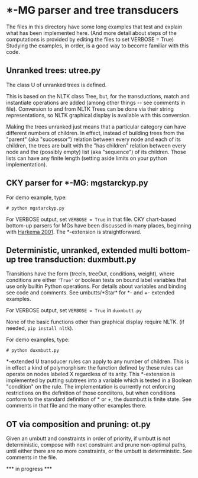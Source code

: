 # *-MG parser and tree transducers

The files in this directory have some long examples that test and explain what has been implemented here.
(And more detail about steps of the computations is provided by editing the files to set VERBOSE = True)
Studying the examples, in order, is a good way to become familiar with this code.

## Unranked trees: utree.py

The class U of unranked trees is defined. 

This is based on the NLTK class Tree, but, for the transductions,
match and instantiate operations are added (among other things -- see comments in file).
Conversion to and from NLTK Trees can be done via their string representations,
so NLTK graphical display is available with this conversion.

Making the trees unranked just means that a particular category can have different numbers of children.
In effect, instead of building trees from the "parent" (aka "successor") relation between every node
and each of its children,
the trees are built with the "has children" relation between every node and the (possibly empty)
list (aka "sequence") of its children. Those lists can have any finite length
(setting aside limits on your python implementation).

## CKY parser for *-MG: mgstarckyp.py

For demo example, type:

```
# python mgstarckyp.py
```
For VERBOSE output, set ``VERBOSE = True`` in that file. CKY chart-based bottom-up parsers for MGs have been discussed in many places, beginning with [Harkema 2001](https://linguistics.ucla.edu/people/stabler/paris12/Harkema01.pdf). The *-extension is straightforward.

## Deterministic, unranked, extended multi bottom-up tree transduction: duxmbutt.py

Transitions have the form (treeIn, treeOut, conditions, weight),
where conditions are either ``'True'`` or
boolean tests on bound label variables that use only builtin
Python operations. For details about variables and binding
see code and comments. See umbutts/\*Star\* for *- and +- extended examples.

For VERBOSE output, set ``VERBOSE = True`` in ``duxmbutt.py``

None of the basic functions other than graphical display require NLTK. (if needed, ``pip install nltk``).

For demo examples, type:

```
# python duxmbutt.py
```

\*-extended U transducer rules can apply to any number of children.
This is in effect a kind of polymorphism: the function defined by these rules can operate on 
nodes labeled X regardless of its arity. This *-extension is implemented by putting subtrees into a variable which is tested in a Boolean "condition" on the rule. The implementation is currently not enforcing restrictions on the definition of those condiitons, but when conditions conform to the standard definition of * or +, the duxmbutt is finite state.
See comments in that file and the many other examples there.

## OT via composition and pruning: ot.py

Given an umbutt and constraints in order of priority, if umbutt is not deterministic, compose with next constraint and prune non-optimal paths, until either there are no more constraints, or the umbutt is deterministic. See comments in the file.

*** in progress ***
